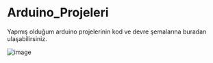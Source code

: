 # Arduino_Projeleri

Yapmış olduğum arduino projelerinin kod ve devre şemalarına buradan ulaşabilirsiniz.

![image](https://user-images.githubusercontent.com/53540561/117218439-d10b8b00-ae0b-11eb-8d07-1e5fb4638061.png)

